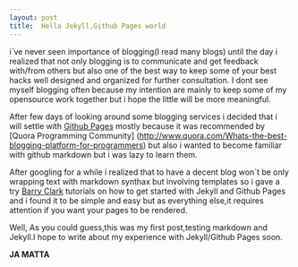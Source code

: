 ```yaml
---
layout: post
title:  Hello Jekyll,Github Pages world
---
```


i`ve never seen importance of blogging(I read many blogs) until the day i realized that not only blogging is to communicate and get feedback with/from others but also one of the best way to keep some of your best hacks well designed and organized for further consultation.
I dont see myself blogging often because  my intention are mainly to keep some of my opensource work together but i hope the little will be more meaningful.


After few days of looking around some blogging services i decided that i will settle with [Github Pages](http://pages.github.com) mostly because it was recommended by [Quora Programming Community] (http://www.quora.com/Whats-the-best-blogging-platform-for-programmers) but also i wanted to become familiar with github markdown but i was  lazy to learn them.

After  googling for a while  i realized that to have a decent blog won`t be only wrapping text with markdown synthax but involving templates so i gave  a try   [ Barry Clark](http://www.smashingmagazine.com/2014/08/build-blog-jekyll-github-pages/) tutorials on how to get started with   Jekyll and Github Pages and i found it to be simple and easy  but as everything else,it requires attention if you want your pages to be rendered.


Well, As you could guess,this was my first post,testing markdown and Jekyll.I hope to write about my experience with Jekyll/Github Pages soon.

**JA MATTA**



